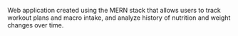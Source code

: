 Web application created using the MERN stack that allows users to track workout plans and macro intake, and analyze history of nutrition and weight changes over time.
